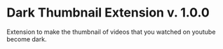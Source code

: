 # Dark Thumbnail Extension v. 1.0.0
 
Extension to make the thumbnail of videos that you watched on youtube become dark.
